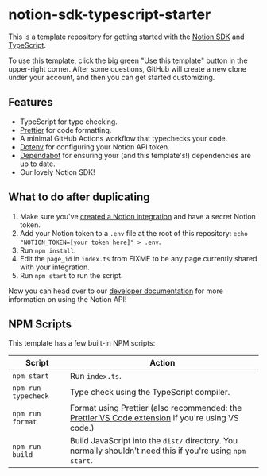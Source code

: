 # notion-sdk-typescript-starter

This is a template repository for getting started with the [Notion SDK](https://github.com/makenotion/notion-sdk-js)
and [TypeScript](https://www.typescriptlang.org/).

To use this template, click the big green "Use this template" button in the upper-right corner. After some questions,
GitHub will create a new clone under your account, and then you can get started customizing.

## Features

- TypeScript for type checking.
- [Prettier](https://prettier.io/) for code formatting.
- A minimal GitHub Actions workflow that typechecks your code.
- [Dotenv](https://www.npmjs.com/package/dotenv) for configuring your Notion API token.
- [Dependabot](https://docs.github.com/en/code-security/dependabot/dependabot-version-updates/configuring-dependabot-version-updates)
  for ensuring your (and this template's!) dependencies are up to date.
- Our lovely Notion SDK!

## What to do after duplicating

1. Make sure you've [created a Notion integration](https://developers.notion.com/docs/getting-started) and have a secret Notion token.
2. Add your Notion token to a `.env` file at the root of this repository: `echo "NOTION_TOKEN=[your token here]" > .env`.
3. Run `npm install`.
4. Edit the `page_id` in `index.ts` from FIXME to be any page currently shared with your integration.
5. Run `npm start` to run the script.

Now you can head over to our [developer documentation](https://developers.notion.com/) for more information on using the Notion API!

## NPM Scripts

This template has a few built-in NPM scripts:

| Script              | Action                                                                                                                                                                          |
| - | - |
| `npm start`         | Run `index.ts`.                                                                                                                                                                 |
| `npm run typecheck` | Type check using the TypeScript compiler.                                                                                                                                       |
| `npm run format`    | Format using Prettier (also recommended: the [Prettier VS Code extension](https://marketplace.visualstudio.com/items?itemName=esbenp.prettier-vscode) if you're using VS code.) |
| `npm run build`     | Build JavaScript into the `dist/` directory. You normally shouldn't need this if you're using `npm start`.                                                                      |
